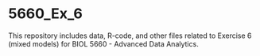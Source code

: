 # 5660_Ex_6
This repository includes data, R-code, and other files related to Exercise 6 (mixed models) for BIOL 5660 - Advanced Data Analytics. 
